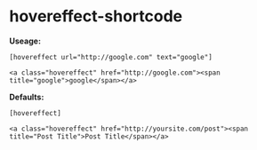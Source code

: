 # hovereffect-shortcode

**Useage:**

`[hovereffect url="http://google.com" text="google"]`

`<a class="hovereffect" href="http://google.com"><span title="google">google</span></a>`


**Defaults:**

`[hovereffect]`

`<a class="hovereffect" href="http://yoursite.com/post"><span title="Post Title">Post Title</span></a>`


